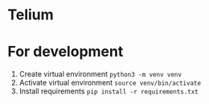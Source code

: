 # Telium


# For development
1. Create virtual environment `python3 -m venv venv`
2. Activate virtual environment `source venv/bin/activate`
3. Install requirements `pip install -r requirements.txt`